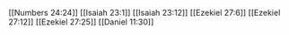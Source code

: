 [[Numbers 24:24]]
[[Isaiah 23:1]]
[[Isaiah 23:12]]
[[Ezekiel 27:6]]
[[Ezekiel 27:12]]
[[Ezekiel 27:25]]
[[Daniel 11:30]]
